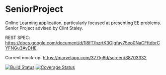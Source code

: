 # SeniorProject
Online Learning application, particularly focused at presenting EE problems. Senior Project advised by Clint Staley. 


REST SPEC: https://docs.google.com/document/d/1l8fT7nzrtK3Olgfay75eo0NaCFftdbrCYFNGu3AvDHE


Current mock-up: https://marvelapp.com/377fg6d/screen/38703332

[![Build Status](https://travis-ci.org/jakep11/SeniorProject.svg?branch=master)](https://travis-ci.org/jakep11/SeniorProject)
[![Coverage Status](https://coveralls.io/repos/github/jakep11/SeniorProject/badge.svg?branch=master)](https://coveralls.io/github/jakep11/SeniorProject?branch=master)
